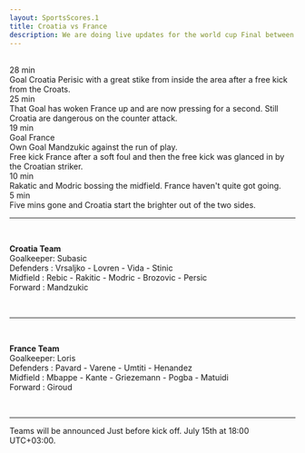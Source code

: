 ```yaml
---
layout: SportsScores.1
title: Croatia vs France
description: We are doing live updates for the world cup Final between France and Croatia.
---
```

<br>
28 min
<br>
Goal Croatia Perisic with a great stike from inside the area after a free kick from the Croats.
<br>
25 min
<br>
That Goal has woken France up and are now pressing for a second. Still Croatia are dangerous on the counter attack.
<br>
19 min
<br>
Goal France<br>
Own Goal Mandzukic against the run of play.<br>
Free kick France after a soft foul and then the free kick was glanced in by the Croatian striker.

<br>
10 min
<br>
Rakatic and Modric bossing the midfield. France haven't quite got going.

<br>
5 min
<br>
Five mins gone and Croatia start the brighter out of the two sides.

___

<br>

<b>Croatia Team</b><br>
Goalkeeper: Subasic<br>
Defenders : Vrsaljko  -  Lovren - Vida - Stinic<br>
Midfield  : Rebic - Rakitic - Modric - Brozovic - Persic<br>
Forward   : Mandzukic<br>

<br>


___
<br>

<b>France Team</b><br>
Goalkeeper: Loris<br>
Defenders : Pavard  -  Varene - Umtiti - Henandez<br>
Midfield  : Mbappe - Kante - Griezemann - Pogba - Matuidi<br>
Forward   : Giroud<br>

<br>

____


Teams will be announced Just before kick off. July 15th at 18:00 UTC+03:00.








